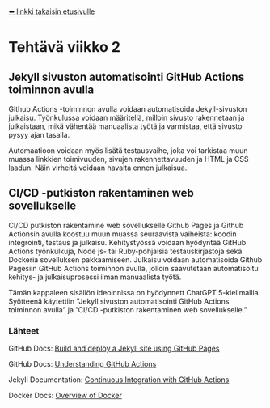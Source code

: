 [⬅️ linkki takaisin etusivulle](index.md)

# Tehtävä viikko 2

## Jekyll sivuston automatisointi GitHub Actions toiminnon avulla

Github Actions -toiminnon avulla voidaan automatisoida Jekyll-sivuston julkaisu. Työnkulussa voidaan määritellä, milloin sivusto rakennetaan ja julkaistaan, mikä vähentää manuaalista työtä ja varmistaa, että sivusto pysyy ajan tasalla.

Automaatioon voidaan myös lisätä testausvaihe, joka voi tarkistaa muun muassa linkkien toimivuuden, sivujen rakennettavuuden ja HTML ja CSS laadun. Näin virheitä voidaan havaita ennen julkaisua.

## CI/CD -putkiston rakentaminen web sovellukselle 

CI/CD putkiston rakentamine web sovellukselle Github Pages ja Github Actionsin avulla koostuu muun muassa seuraavista vaiheista: koodin integrointi, testaus ja julkaisu. Kehitystyössä voidaan hyödyntää GitHub Actions työnkulkuja, Node js- tai Ruby-pohjaisia testauskirjastoja sekä Dockeria sovelluksen pakkaamiseen. Julkaisu voidaan automatisoida Github Pagesiin GitHub Actions toiminnon avulla, jolloin saavutetaan automatisoitu kehitys- ja julkaisuprosessi ilman manuaalista työtä.

Tämän kappaleen sisällön ideoinnissa on hyödynnett ChatGPT 5-kielimallia. Syötteenä käytettiin ”Jekyll sivuston automatisointi GitHub Actions toiminnon avulla” ja ”CI/CD -putkiston rakentaminen web sovellukselle.”

### Lähteet

GitHub Docs: [Build and deploy a Jekyll site using GitHub Pages](https://docs.github.com/en/pages/setting-up-a-github-pages-site-with-jekyll)

GitHub Docs: [Understanding GitHub Actions](https://docs.github.com/en/actions/learn-github-actions/understanding-github-actions)

Jekyll Documentation: [Continuous Integration with GitHub Actions](https://jekyllrb.com/docs/continuous-integration/github-actions/)

Docker Docs: [Overview of Docker](https://docs.docker.com/get-started/overview/)

